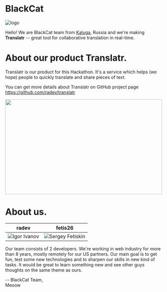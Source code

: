 BlackCat
===========================
![logo](https://img-fotki.yandex.ru/get/15496/1770335.0/0_9d3d4_f8741b0e_S.jpg)

Hello! We are BlackCat team from [Kaluga](https://en.wikipedia.org/wiki/Kaluga), Russia and we're making **Translatr** -- great tool for collaborative translation in real-time.

About our product Translatr.
===========================
Translatr is our product for this Hackathon. It's a service which helps (we hope) people to quickly translate and share pieces of text.

You can get more details about Translatr on GitHub project page https://github.com/radev/translatr

<a href="http://www.youtube.com/watch?v=OG2kpbo2Huo" target="_blank"><img src="https://img-fotki.yandex.ru/get/9105/1770335.0/0_9d3d5_8164d387_L.jpg" width="500" height="303" border="0"/></a>

About us.
===========================

| radev | fetis26
|--- |--- 
| ![Igor Ivanov](https://pbs.twimg.com/profile_images/378800000210518379/178411e4ea3c95909f150bc94dd8dfcd.jpeg) | ![Sergey Fetiskin](https://img-fotki.yandex.ru/get/16185/1770335.0/0_9d055_fc1e6be1_-2-M.jpg) |

Our team consists of 2 developers. We're working in web industry for more than 8 years, mostly remotely for our US partners. Our main goal is to get fun, test some new technologies and to sharpen our skills in new kind of tasks.
It would be great to learn something new and see other guys thoughts on the same theme as ours.

--
BlackCat Team,   
Meoow
